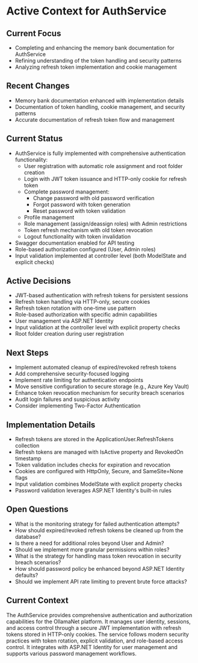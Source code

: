 # Active Context for AuthService

## Current Focus
- Completing and enhancing the memory bank documentation for AuthService
- Refining understanding of the token handling and security patterns
- Analyzing refresh token implementation and cookie management

## Recent Changes
- Memory bank documentation enhanced with implementation details
- Documentation of token handling, cookie management, and security patterns
- Accurate documentation of refresh token flow and management

## Current Status
- AuthService is fully implemented with comprehensive authentication functionality:
  - User registration with automatic role assignment and root folder creation
  - Login with JWT token issuance and HTTP-only cookie for refresh token
  - Complete password management:
    - Change password with old password verification
    - Forgot password with token generation
    - Reset password with token validation
  - Profile management
  - Role management (assign/deassign roles) with Admin restrictions
  - Token refresh mechanism with old token revocation
  - Logout functionality with token invalidation
- Swagger documentation enabled for API testing
- Role-based authorization configured (User, Admin roles)
- Input validation implemented at controller level (both ModelState and explicit checks)

## Active Decisions
- JWT-based authentication with refresh tokens for persistent sessions
- Refresh token handling via HTTP-only, secure cookies
- Refresh token rotation with one-time use pattern
- Role-based authorization with specific admin capabilities
- User management via ASP.NET Identity
- Input validation at the controller level with explicit property checks
- Root folder creation during user registration

## Next Steps
- Implement automated cleanup of expired/revoked refresh tokens
- Add comprehensive security-focused logging
- Implement rate limiting for authentication endpoints
- Move sensitive configuration to secure storage (e.g., Azure Key Vault)
- Enhance token revocation mechanism for security breach scenarios
- Audit login failures and suspicious activity
- Consider implementing Two-Factor Authentication

## Implementation Details
- Refresh tokens are stored in the ApplicationUser.RefreshTokens collection
- Refresh tokens are managed with IsActive property and RevokedOn timestamp
- Token validation includes checks for expiration and revocation
- Cookies are configured with HttpOnly, Secure, and SameSite=None flags
- Input validation combines ModelState with explicit property checks
- Password validation leverages ASP.NET Identity's built-in rules

## Open Questions
- What is the monitoring strategy for failed authentication attempts?
- How should expired/revoked refresh tokens be cleaned up from the database?
- Is there a need for additional roles beyond User and Admin?
- Should we implement more granular permissions within roles?
- What is the strategy for handling mass token revocation in security breach scenarios?
- How should password policy be enhanced beyond ASP.NET Identity defaults?
- Should we implement API rate limiting to prevent brute force attacks?

## Current Context
The AuthService provides comprehensive authentication and authorization capabilities for the OllamaNet platform. It manages user identity, sessions, and access control through a secure JWT implementation with refresh tokens stored in HTTP-only cookies. The service follows modern security practices with token rotation, explicit validation, and role-based access control. It integrates with ASP.NET Identity for user management and supports various password management workflows. 